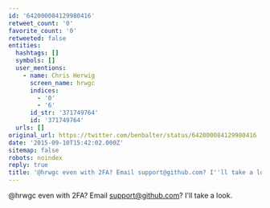 ```yaml
---
id: '642000084129980416'
retweet_count: '0'
favorite_count: '0'
retweeted: false
entities:
  hashtags: []
  symbols: []
  user_mentions:
    - name: Chris Herwig
      screen_name: hrwgc
      indices:
        - '0'
        - '6'
      id_str: '371749764'
      id: '371749764'
  urls: []
original_url: https://twitter.com/benbalter/status/642000084129980416
date: '2015-09-10T15:42:02.000Z'
sitemap: false
robots: noindex
reply: true
title: '@hrwgc even with 2FA? Email support@github.com? I''ll take a look.'
---
```


@hrwgc even with 2FA? Email support@github.com? I'll take a look.
